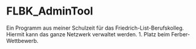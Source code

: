 # FLBK_AdminTool
Ein Programm aus meiner Schulzeit für das Friedrich-List-Berufskolleg. Hiermit kann das ganze Netzwerk verwaltet werden. 1. Platz beim Ferber-Wettbewerb.
